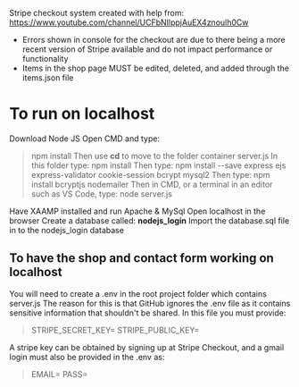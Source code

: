 Stripe checkout system created with help from: https://www.youtube.com/channel/UCFbNIlppjAuEX4znoulh0Cw
- Errors shown in console for the checkout are due to there being a more recent version of Stripe available and do not impact performance or functionality
- Items in the shop page MUST be edited, deleted, and added through the items.json file

# To run on localhost

Download Node JS
Open CMD and type: 
> npm install
Then use **cd** to move to the folder container server.js
In this folder type: npm install
Then type: 
> npm install --save express ejs express-validator cookie-session bcrypt mysql2
Then type: 
> npm install bcryptjs nodemailer
Then in CMD, or a terminal in an editor such as VS Code, type: 
> node server.js

Have XAAMP installed and run Apache & MySql
Open localhost in the browser
Create a database called: **nodejs_login**
Import the database.sql file in to the nodejs_login database


## To have the shop and contact form working on localhost

You will need to create a .env in the root project folder which contains server.js
The reason for this is that GitHub ignores the .env file as it contains sensitive information that shouldn't be shared.
In this file you must provide:
> STRIPE_SECRET_KEY=
> STRIPE_PUBLIC_KEY=

A stripe key can be obtained by signing up at Stripe Checkout, and a gmail login must also be provided in the .env as:
> EMAIL=
> PASS=

